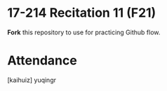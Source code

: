# 17-214 Recitation 11 (F21)
**Fork** this repository to use for practicing Github flow.

# Attendance
[kaihuiz]
yuqingr
